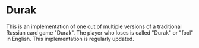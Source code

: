 # Durak

This is an implementation of one out of multiple versions of a traditional Russian card game "Durak". The player who loses is called "Durak" or "fool" in English. 
This implementation is regularly updated.
